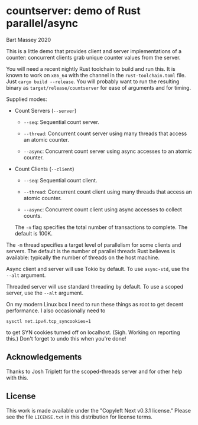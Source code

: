 # countserver: demo of Rust parallel/async
Bart Massey 2020

This is a little demo that provides client and server
implementations of a counter: concurrent clients grab unique
counter values from the server.

You will need a recent nightly Rust toolchain to build and
run this. It is known to work on `x86_64` with the channel
in the `rust-toolchain.toml` file. Just `cargo build
--release`.  You will probably want to run the resulting
binary as `target/release/countserver` for ease of arguments
and for timing.

Supplied modes:

* Count Servers (`--server`)

    * `--seq`: Sequential count server.

    * `--thread`: Concurrent count server using many threads that
      access an atomic counter.

    * `--async`: Concurrent count server using async accesses to
      an atomic counter.

* Count Clients (`--client`)

    * `--seq`: Sequential count client.

    * `--thread`: Concurrent count client using many threads that
      access an atomic counter.

    * `--async`: Concurrent count client using async accesses to
      collect counts.

    The `-n` flag specifies the total number of transactions
    to complete. The default is 100K.

The `-m` thread specifies a target level of parallelism for
some clients and servers. The default is the number of
parallel threads Rust believes is available: typically the
number of threads on the host machine.

Async client and server will use Tokio by default. To use
`async-std`, use the `--alt` argument.

Threaded server will use standard threading by default. To
use a scoped server, use the `--alt` argument.

On my modern Linux box I need to run these things as root to
get decent performance. I also occasionally need to

    sysctl net.ipv4.tcp_syncookies=1

to get SYN cookies turned off on localhost. (Sigh. Working
on reporting this.) Don't forget to undo this when you're done!

## Acknowledgements

Thanks to Josh Triplett for the scoped-threads server and
for other help with this.

## License

This work is made available under the "Copyleft Next v0.3.1
license." Please see the file `LICENSE.txt` in this
distribution for license terms.
